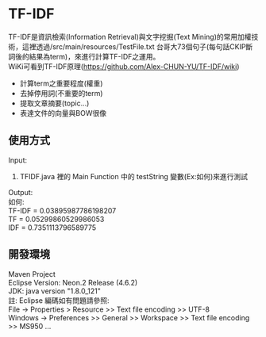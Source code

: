 # TF-IDF
TF-IDF是資訊檢索(Information Retrieval)與文字挖掘(Text Mining)的常用加權技術，這裡透過/src/main/resources/TestFile.txt 台哥大73個句子(每句話CKIP斷詞後的結果為term)，來進行計算TF-IDF之運用。</br>
WiKi可看到TF-IDF原理(https://github.com/Alex-CHUN-YU/TF-IDF/wiki)

* 計算term之重要程度(權重)
* 去掉停用詞(不重要的term)
* 提取文章摘要(topic...)
* 表達文件的向量與BOW很像

## 使用方式
Input:</br>
1. TFIDF.java 裡的 Main Function 中的 testString 變數(Ex:如何)來進行測試</br>

Output:</br>
如何:</br>
TF-IDF = 0.03895987786198207</br>
TF = 0.05299860529986053</br>
IDF = 0.7351113796589775</br>

## 開發環境
Maven Project</br>
Eclipse Version: Neon.2 Release (4.6.2)</br>
JDK: java version "1.8.0_121"</br>
註: Eclipse 編碼如有問題請參照:</br>
File -> Properties > Resource >> Text file encoding >> UTF-8</br>
Windows -> Preferences >> General >> Workspace >> Text file encoding >> MS950 ... 
